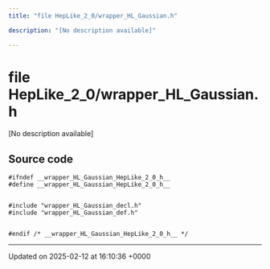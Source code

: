 ```yaml
---
title: "file HepLike_2_0/wrapper_HL_Gaussian.h"

description: "[No description available]"

---
```


# file HepLike_2_0/wrapper_HL_Gaussian.h

[No description available]




## Source code

```
#ifndef __wrapper_HL_Gaussian_HepLike_2_0_h__
#define __wrapper_HL_Gaussian_HepLike_2_0_h__


#include "wrapper_HL_Gaussian_decl.h"
#include "wrapper_HL_Gaussian_def.h"


#endif /* __wrapper_HL_Gaussian_HepLike_2_0_h__ */
```


-------------------------------

Updated on 2025-02-12 at 16:10:36 +0000
